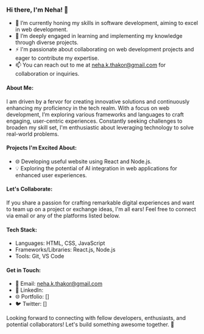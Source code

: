 ### Hi there, I'm Neha! 👋

- 🔭 I’m currently honing my skills in software development, aiming to excel in web development.
- 🌱 I’m deeply engaged in learning and implementing my knowledge through diverse projects.
- ⚡️ I'm passionate about collaborating on web development projects and eager to contribute my expertise.
- 📫 You can reach out to me at [neha.k.thakor@gmail.com](mailto:neha.k.thakor@gmail.com) for collaboration or inquiries.

#### About Me:

I am driven by a fervor for creating innovative solutions and continuously enhancing my proficiency in the tech realm. With a focus on web development, I’m exploring various frameworks and languages to craft engaging, user-centric experiences. 
Constantly seeking challenges to broaden my skill set, I'm enthusiastic about leveraging technology to solve real-world problems.

#### Projects I'm Excited About:

- 🌐 Developing useful website using React and Node.js.
- 💡 Exploring the potential of AI integration in web applications for enhanced user experiences.

#### Let's Collaborate:

If you share a passion for crafting remarkable digital experiences and want to team up on a project or exchange ideas, I'm all ears! Feel free to connect via email or any of the platforms listed below.

#### Tech Stack:

- Languages: HTML, CSS, JavaScript
- Frameworks/Libraries: React.js, Node.js
- Tools: Git, VS Code

#### Get in Touch:

- 📧 Email: [neha.k.thakor@gmail.com](mailto:neha.k.thakor@gmail.com)
- 💼 LinkedIn: 
- 🌐 Portfolio: []
- 🐦 Twitter: []

Looking forward to connecting with fellow developers, enthusiasts, and potential collaborators! Let's build something awesome together. 🚀

